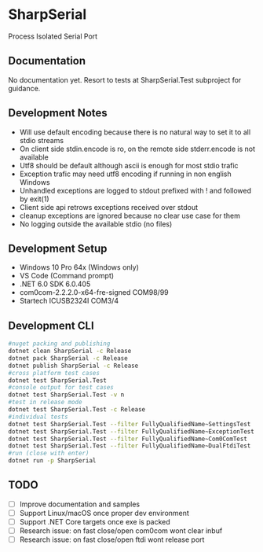 # SharpSerial

Process Isolated Serial Port

## Documentation

No documentation yet. Resort to tests at SharpSerial.Test subproject for guidance.

## Development Notes

- Will use default encoding because there is no natural way to set it to all stdio streams
- On client side stdin.encode is ro, on the remote side stderr.encode is not available
- Utf8 should be default although ascii is enough for most stdio trafic
- Exception trafic may need utf8 encoding if running in non english Windows
- Unhandled exceptions are logged to stdout prefixed with ! and followed by exit(1)
- Client side api retrows exceptions received over stdout
- cleanup exceptions are ignored because no clear use case for them
- No logging outside the available stdio (no files)

## Development Setup

- Windows 10 Pro 64x (Windows only)
- VS Code (Command prompt)
- .NET 6.0 SDK 6.0.405
- com0com-2.2.2.0-x64-fre-signed COM98/99
- Startech ICUSB2324I COM3/4

## Development CLI

```bash
#nuget packing and publishing
dotnet clean SharpSerial -c Release
dotnet pack SharpSerial -c Release
dotnet publish SharpSerial -c Release
#cross platform test cases
dotnet test SharpSerial.Test
#console output for test cases
dotnet test SharpSerial.Test -v n
#test in release mode
dotnet test SharpSerial.Test -c Release
#individual tests
dotnet test SharpSerial.Test --filter FullyQualifiedName~SettingsTest
dotnet test SharpSerial.Test --filter FullyQualifiedName~ExceptionTest
dotnet test SharpSerial.Test --filter FullyQualifiedName~Com0ComTest
dotnet test SharpSerial.Test --filter FullyQualifiedName~DualFtdiTest
#run (close with enter)
dotnet run -p SharpSerial
```

## TODO

- [ ] Improve documentation and samples
- [ ] Support Linux/macOS once proper dev environment
- [ ] Support .NET Core targets once exe is packed
- [ ] Research issue: on fast close/open com0com wont clear inbuf
- [ ] Research issue: on fast close/open ftdi wont release port
